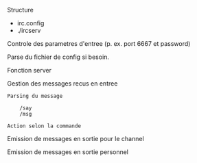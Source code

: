 Structure

- irc.config
- ./ircserv <PORT> <PASSWORD>

Controle des parametres d'entree (p. ex. port 6667 et password)

Parse du fichier de config si besoin.
  
Fonction server

  Gestion des messages recus en entree
  
    Parsing du message
  
  ```
      /say
      /msg
  ```
  
    Action selon la commande
  
  Emission de messages en sortie pour le channel
  
  Emission de messages en sortie personnel
  




